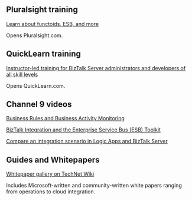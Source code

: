 

## Pluralsight training 
[Learn about functoids, ESB, and more](http://app.pluralsight.com/search/?searchTerm=biztalk)

Opens Pluralsight.com.

## QuickLearn training 

[Instructor-led training for BizTalk Server administrators and developers of all skill levels](https://www.quicklearn.com/biztalk-training.aspx)

Opens QuickLearn.com.

## Channel 9 videos

[Business Rules and Business Activity Monitoring](https://sec.ch9.ms/ch9/6290/de35915f-cc3d-4cf3-868c-f23897786290/BusinessRulesandBAM_high.mp4)

[BizTalk Integration and the Enterprise Service Bus (ESB) Toolkit](https://sec.ch9.ms/ch9/6ff7/4ef1316d-9721-4621-b9b0-055313906ff7/IntegrationandESBToolkit_mid.mp4)

[Compare an integration scenario in Logic Apps and BizTalk Server](https://sec.ch9.ms/ch9/d0b5/46d08890-86d8-42fe-8813-b2bbefa8d0b5/ComparingIntegrationScenario_high.mp4)


## Guides and Whitepapers

[Whitepaper gallery on TechNet Wiki](http://social.technet.microsoft.com/wiki/contents/articles/15469.biztalk-serverbiztalk-services-white-paper-gallery.aspx)

Includes Microsoft-written and community-written white papers ranging from operations to cloud integration.

